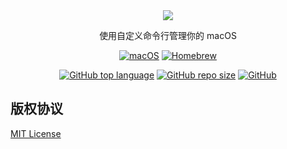 <div align="center">
  <img src="https://s1.ax1x.com/2020/04/04/G0HZUs.png">
  <p>使用自定义命令行管理你的 macOS</p>
</div>

<p align="center">
  <a href=""><img src="https://img.shields.io/badge/-macOS-000000?style=flat-square&logo=Apple&logoColor=white" alt="macOS"></a>
  <a href=""><img src="https://img.shields.io/badge/-Homebrew-FBB040?style=flat-square&logo=Homebrew&logoColor=black" alt="Homebrew"></a>
</p>

<p align="center">
  <a href="https://github.com/RenChunhui/"><img alt="GitHub top language" src="https://img.shields.io/github/languages/top/renchunhui/dotfiles.svg"></a>
  <a href="https://github.com/RenChunhui/"><img alt="GitHub repo size" src="https://img.shields.io/github/repo-size/renchunhui/dotfiles"></a>
  <a href="./LICENSE"><img alt="GitHub" src="https://img.shields.io/github/license/renchunhui/dotfiles"></a>
</p>



版权协议
---

[MIT License](./LICENSE)
